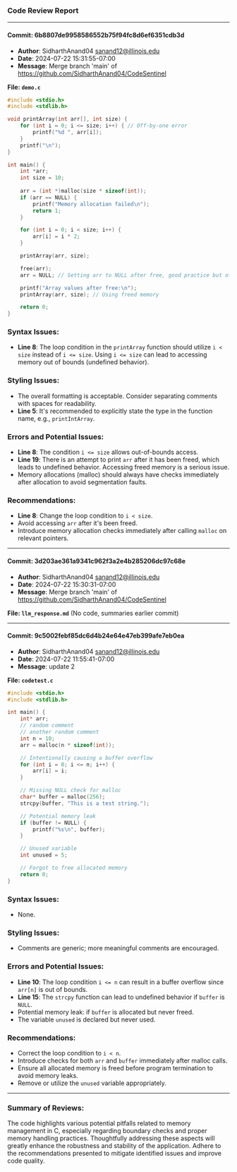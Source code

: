 ### Code Review Report

---

#### Commit: **6b8807de9958586552b75f94fc8d6ef6351cdb3d**
- **Author**: SidharthAnand04 <sanand12@illinois.edu>
- **Date**: 2024-07-22 15:31:55-07:00
- **Message**: Merge branch 'main' of https://github.com/SidharthAnand04/CodeSentinel

**File: `demo.c`**

```c
#include <stdio.h>
#include <stdlib.h>

void printArray(int arr[], int size) {
    for (int i = 0; i <= size; i++) { // Off-by-one error
        printf("%d ", arr[i]);
    }
    printf("\n");
}

int main() {
    int *arr;
    int size = 10;
    
    arr = (int *)malloc(size * sizeof(int));
    if (arr == NULL) {
        printf("Memory allocation failed\n");
        return 1;
    }

    for (int i = 0; i < size; i++) {
        arr[i] = i * 2;
    }

    printArray(arr, size);

    free(arr);
    arr = NULL; // Setting arr to NULL after free, good practice but often forgotten

    printf("Array values after free:\n");
    printArray(arr, size); // Using freed memory

    return 0;
}
```

### Syntax Issues:
- **Line 8**: The loop condition in the `printArray` function should utilize `i < size` instead of `i <= size`. Using `i <= size` can lead to accessing memory out of bounds (undefined behavior).

### Styling Issues:
- The overall formatting is acceptable. Consider separating comments with spaces for readability.
- **Line 5**: It's recommended to explicitly state the type in the function name, e.g., `printIntArray`.

### Errors and Potential Issues:
- **Line 8**: The condition `i <= size` allows out-of-bounds access.
- **Line 19**: There is an attempt to print `arr` after it has been freed, which leads to undefined behavior. Accessing freed memory is a serious issue.
- Memory allocations (malloc) should always have checks immediately after allocation to avoid segmentation faults.

### Recommendations:
- **Line 8**: Change the loop condition to `i < size`.
- Avoid accessing `arr` after it's been freed.
- Introduce memory allocation checks immediately after calling `malloc` on relevant pointers.

---

#### Commit: **3d203ae361a9341c962f3a2e4b285206dc97c68e**
- **Author**: SidharthAnand04 <sanand12@illinois.edu>
- **Date**: 2024-07-22 15:30:31-07:00
- **Message**: Merge branch 'main' of https://github.com/SidharthAnand04/CodeSentinel

**File: `llm_response.md`** (No code, summaries earlier commit)

---

#### Commit: **9c5002febf85dc6d4b24e64e47eb399afe7eb0ea**
- **Author**: SidharthAnand04 <sanand12@illinois.edu>
- **Date**: 2024-07-22 11:55:41-07:00
- **Message**: update 2

**File: `codetest.c`**

```c
#include <stdio.h>
#include <stdlib.h>

int main() {
    int* arr;
    // random comment
    // another random comment
    int n = 10;
    arr = malloc(n * sizeof(int));

    // Intentionally causing a buffer overflow
    for (int i = 0; i <= n; i++) {
        arr[i] = i;
    }

    // Missing NULL check for malloc
    char* buffer = malloc(256);
    strcpy(buffer, "This is a test string.");

    // Potential memory leak
    if (buffer != NULL) {
        printf("%s\n", buffer);
    }

    // Unused variable
    int unused = 5;

    // Forgot to free allocated memory
    return 0;
}
```

### Syntax Issues:
- None.

### Styling Issues:
- Comments are generic; more meaningful comments are encouraged.
  
### Errors and Potential Issues:
- **Line 10**: The loop condition `i <= n` can result in a buffer overflow since `arr[n]` is out of bounds.
- **Line 15**: The `strcpy` function can lead to undefined behavior if `buffer` is `NULL`.
- Potential memory leak: if `buffer` is allocated but never freed.
- The variable `unused` is declared but never used.

### Recommendations:
- Correct the loop condition to `i < n`.
- Introduce checks for both `arr` and `buffer` immediately after malloc calls.
- Ensure all allocated memory is freed before program termination to avoid memory leaks.
- Remove or utilize the `unused` variable appropriately.

---

### Summary of Reviews:
The code highlights various potential pitfalls related to memory management in C, especially regarding boundary checks and proper memory handling practices. Thoughtfully addressing these aspects will greatly enhance the robustness and stability of the application. Adhere to the recommendations presented to mitigate identified issues and improve code quality.